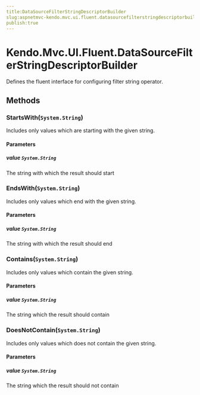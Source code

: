 ```yaml
---
title:DataSourceFilterStringDescriptorBuilder
slug:aspnetmvc-kendo.mvc.ui.fluent.datasourcefilterstringdescriptorbuilder
publish:true
---
```


# Kendo.Mvc.UI.Fluent.DataSourceFilterStringDescriptorBuilder
Defines the fluent interface for configuring filter string operator.



## Methods

### StartsWith(`System.String`)
Includes only values which are starting with the given string.


#### Parameters

##### value `System.String`
The string with which the result should start





### EndsWith(`System.String`)
Includes only values which end with the given string.


#### Parameters

##### value `System.String`
The string with which the result should end





### Contains(`System.String`)
Includes only values which contain the given string.


#### Parameters

##### value `System.String`
The string which the result should contain





### DoesNotContain(`System.String`)
Includes only values which does not contain the given string.


#### Parameters

##### value `System.String`
The string which the result should not contain






 
